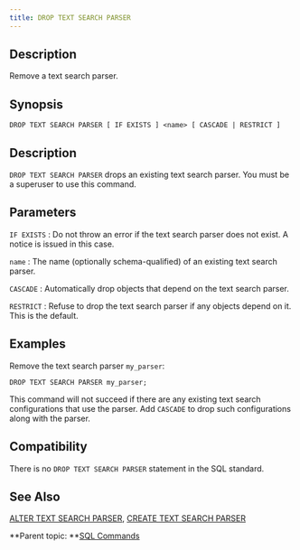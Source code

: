 ```yaml
---
title: DROP TEXT SEARCH PARSER 
---
```


## <a id="Description"></a>Description 

Remove a text search parser.

## <a id="Synopsis"></a>Synopsis 

``` {#sql_command_synopsis}
DROP TEXT SEARCH PARSER [ IF EXISTS ] <name> [ CASCADE | RESTRICT ]
```

## <a id="section3"></a>Description 

`DROP TEXT SEARCH PARSER` drops an existing text search parser. You must be a superuser to use this command.

## <a id="section4"></a>Parameters 

`IF EXISTS`
:   Do not throw an error if the text search parser does not exist. A notice is issued in this case.

`name`
:   The name \(optionally schema-qualified\) of an existing text search parser.

`CASCADE`
:   Automatically drop objects that depend on the text search parser.

`RESTRICT`
:   Refuse to drop the text search parser if any objects depend on it. This is the default.

## <a id="Examples"></a>Examples 

Remove the text search parser `my_parser`:

```
DROP TEXT SEARCH PARSER my_parser;
```

This command will not succeed if there are any existing text search configurations that use the parser. Add `CASCADE` to drop such configurations along with the parser.

## <a id="section7"></a>Compatibility 

There is no `DROP TEXT SEARCH PARSER` statement in the SQL standard.

## <a id="section8"></a>See Also 

[ALTER TEXT SEARCH PARSER](ALTER_TEXT_SEARCH_PARSER.html), [CREATE TEXT SEARCH PARSER](CREATE_TEXT_SEARCH_PARSER.html)

**Parent topic: **[SQL Commands](../sql_commands/sql_ref.html)

